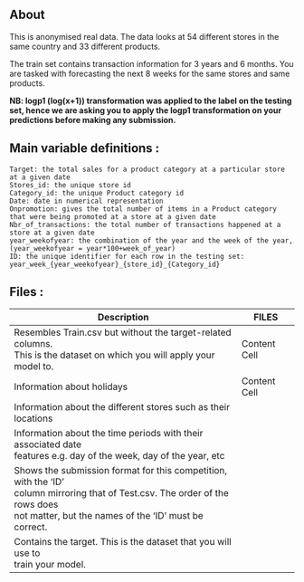 ## About

This is anonymised real data. The data looks at 54 different stores in the same country and 33 different products.

The train set contains transaction information for 3 years and 6 months. You are tasked with forecasting the next 8 weeks for the same stores and same products.

**NB: logp1 (log(x+1)) transformation was applied to the label on the testing set, hence we are asking you to apply the logp1 transformation on your predictions before making any submission.**

## Main variable definitions :

    Target: the total sales for a product category at a particular store at a given date
    Stores_id: the unique store id
    Category_id: the unique Product category id
    Date: date in numerical representation
    Onpromotion: gives the total number of items in a Product category that were being promoted at a store at a given date
    Nbr_of_transactions: the total number of transactions happened at a store at a given date
    year_weekofyear: the combination of the year and the week of the year, (year_weekofyear = year*100+week_of_year)
    ID: the unique identifier for each row in the testing set: year_week_{year_weekofyear}_{store_id}_{Category_id}

## Files :

| Description  | FILES |
| ------------- | ------------- |
| Resembles Train.csv but without the target-related columns. <br> This is the dataset on which you will apply your model to.  | Content Cell  |
| Information about holidays  | Content Cell  |
| Information about the different stores such as their locations ||
| Information about the time periods with their associated date <br>features e.g. day of the week, day of the year, etc ||
| Shows the submission format for this competition, with the ‘ID’ <br> column mirroring that of Test.csv. The order of the rows does<br> not matter, but the names of the ‘ID’ must be correct. ||
| Contains the target. This is the dataset that you will use to <br>train your model. ||
